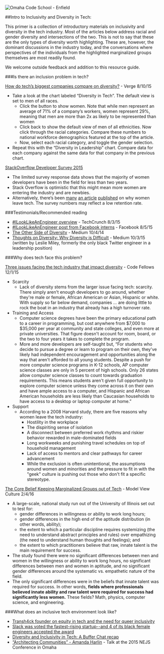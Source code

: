 ![Omaha Code School - Enfield](http://cl.ly/e0ni/enfield.png)

##Intro to Inclusivity and Diversity in Tech:

This primer is a collection of introductory materials on inclusivity and diversity in the tech industry. Most of the articles below address racial and gender diversity and intersections of the two. This is not to say that these are the only types of diversity worth highlighting. These are, however, the dominant discussions in the industry today, and the conversations where perspectives of the individuals from the highlighted marginalized groups themselves are most readily found.

We welcome outside feedback and addition to this resource guide.

###Is there an inclusion problem in tech?

[How do tech’s biggest companies compare on diversity?](http://www.theverge.com/2015/8/20/9179853/tech-diversity-scorecard-apple-google-microsoft-facebook-intel-twitter-amazon) - Verge 8/10/15

* Take a look at the chart labeled “Diversity in Tech”. The default view is set to men of all races.
    *  Click the button to show women. Note that while men represent an average of 71% of a company’s workers, women represent 29%, meaning that men are more than 2x as likely to be represented than women
    * Click back to show the default view of men of all ethnicities. Now click through the racial categories. Compare these numbers to national workforce demographics featured at the top of the article.
    * Now, select each racial category, and toggle the gender selection.
* Repeat this with the “Diversity in Leadership” chart. Compare data for each company against the same data for that company in the previous chart.


[StackOverflow Developer Survey 2015](http://stackoverflow.com/research/developer-survey-2015)

* The limited survey response data shows that the majority of women developers have been in the field for less than two years. 
* Stack Overflow is optimistic that this might mean more women are entering the industry and are newbies. 
* Alternatively, there’s been [many](http://www.latimes.com/business/la-fi-women-tech-20150222-story.html) [an article](http://fortune.com/2014/10/02/women-leave-tech-culture/) [published](https://medium.com/tech-diversity-files/if-you-think-women-in-tech-is-just-a-pipeline-problem-you-haven-t-been-paying-attention-cb7a2073b996#.8yo3vokfa) on why women leave tech. The survey numbers may reflect a low retention rate.

###Testimonials/Recommended reading

* [#ILookLikeAnEngineer overview](http://techcrunch.com/2015/08/03/ilooklikeanengineer-aims-to-spread-awareness-about-gender-diversity-in-tech/) - TechCrunch 8/3/15
* [#ILookLikeAnEngineer post from Facebook interns](https://www.facebook.com/photo.php?fbid=10206071383175095&set=a.3324082552369.138494.1577540292&type=3&theater&viewas=100000686899395) - Facebook 8/5/15
* [The Other Side of Diversity](https://medium.com/this-is-hard/the-other-side-of-diversity-1bb3de2f053e#.qygn05wdf) - Medium 10/4/14
* [Thoughts on Diversity: Why Diversity is Difficult](https://medium.com/tech-diversity-files/thought-on-diversity-part-2-why-diversity-is-difficult-3dfd552fa1f7#.4b37431da) - Medium 10/3/15 (written by Leslie Miley, formerly the only black Twitter engineer in a leadership position)


###Why does tech face this problem?

[Three issues facing the tech industry that impact diversity](https://www.codefellows.org/blog/issues-facing-tech-industry-diversity) - Code Fellows 12/1/15

* Scarcity
    - Lack of diversity stems from the larger issue facing tech: scarcity. There simply aren't enough developers to go around, whether they're male or female, African American or Asian, Hispanic or white. With supply so far below demand, companies … are doing little to rock the boat in an industry that already has a high turnover rate.
* Training and Access
    - Computer science degrees have been the primary educational path to a career in programming, but cost anywhere from $7,000 to $35,000 per year at community and state colleges, and even more at private universities. That figure doesn't account for room, board, or the two to four years it takes to complete the program.
    - More and more developers are self-taught but, “For students who decide to pursue a degree or learn to program on their own, they've likely had independent encouragement and opportunities along the way that aren't afforded to all young students. Despite a push for more computer science programs in K-12 schools, AP computer science classes are only in 5 percent of high schools. Only 26 states allow computer science classes to count towards graduation requirements. This means students aren't given full opportunity to explore computer science unless they come across it on their own and have ample access to a computer, and Hispanic and African American households are less likely than Caucasian households to have access to a desktop or laptop computer at home.”
* Support
    - According to a 2008 Harvard study, there are five reasons why women leave the tech industry:
        * Hostility in the workplace
        * The dispiriting sense of isolation
        * A disconnect between preferred work rhythms and riskier behavior rewarded in male-dominated fields
        * Long workweeks and punishing travel schedules on top of household management
        * Lack of access to mentors and clear pathways for career advancement
        * While the exclusion is often unintentional, the assumptions around women and minorities and the pressure to fit in with the "geek" culture is pushing out those who don't fit a specific stereotype.


[The Core Belief Keeping Marginalized Groups out of Tech](https://modelviewculture.com/pieces/the-core-belief-keeping-marginalized-groups-out-of-tech) - Model View Culture 2/4/16

* A large-scale, national study run out of the University of Illinois set out to test for:
    - gender differences in willingness or ability to work long hours;
    - gender differences in the high end of the aptitude distribution (in other words, ability);
    - the extent to which a particular discipline requires systemizing (the need to understand abstract principles and rules) over empathizing (the need to understand human thoughts and feelings); and
    - the extent to which practitioners believe that raw, innate talent is the main requirement for success.
* The study found there were no significant differences between men and women in the willingness or ability to work long hours, no significant differences between men and women in aptitude, and no significant gender differences around the systematic vs. empathetic nature of the field. 
* The only significant differences were in the beliefs that innate talent was required for success. In other words, **fields where professionals believed innate ability and raw talent were required for success had significantly less women.** These fields? Math, physics, computer science, and engineering.



###What does an inclusive tech environment look like?

* [Transh4ck founder on equity in tech and the need for queer inclusivity](http://techcrunch.com/2016/02/03/transh4ck-founder-on-equity-in-tech-and-the-need-for-queer-inclusivity/)
* [Slack was voted the fastest-rising startup--and 4 of its black female engineers accepted the award](http://www.theroot.com/blogs/the_grapevine/2016/02/watch_the_fastest_rising_startup_told_4_of_its_black_female_engineers_to.html)
* [Diversity and Inclusivity in Tech: A Buffer Chat recap](https://blog.bufferapp.com/diversity-inclusivity-in-tech-a-bufferchat-recap)
* [“Architecting Communities” - Amanda Harlin](https://www.youtube.com/watch?v=pXn9WxzVbFM) - Talk at the 2015 NEJS Conference in Omaha



<!-- ###Twitter accounts:

https://twitter.com/anildash
https://twitter.com/yeswecode -->





